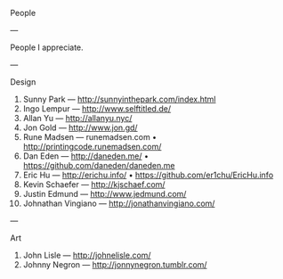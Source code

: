 People

—

People I appreciate.

—

Design

1. Sunny Park — http://sunnyinthepark.com/index.html
2. Ingo Lempur — http://www.selftitled.de/
3. Allan Yu — http://allanyu.nyc/
4. Jon Gold — http://www.jon.gd/
5. Rune Madsen — runemadsen.com • http://printingcode.runemadsen.com/
5. Dan Eden — http://daneden.me/ • https://github.com/daneden/daneden.me
6. Eric Hu — http://erichu.info/ • https://github.com/er1chu/EricHu.info
7. Kevin Schaefer — http://kjschaef.com/
8. Justin Edmund — http://www.jedmund.com/
9. Johnathan Vingiano — http://jonathanvingiano.com/

—

Art

1. John Lisle — http://johnelisle.com/
2. Johnny Negron — http://jonnynegron.tumblr.com/
